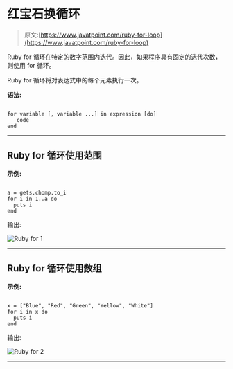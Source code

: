 # 红宝石换循环

> 原文:[https://www.javatpoint.com/ruby-for-loop](https://www.javatpoint.com/ruby-for-loop)

Ruby for 循环在特定的数字范围内迭代。因此，如果程序具有固定的迭代次数，则使用 for 循环。

Ruby for 循环将对表达式中的每个元素执行一次。

**语法:**

```

for variable [, variable ...] in expression [do]
   code
end

```

* * *

## Ruby for 循环使用范围

**示例:**

```

a = gets.chomp.to_i 
for i in 1..a do 
  puts i 
end 

```

输出:

![Ruby for 1](../Images/47fe30d9ebd8f29d8ad342fad1725eed.png)

* * *

## Ruby for 循环使用数组

**示例:**

```

x = ["Blue", "Red", "Green", "Yellow", "White"] 
for i in x do 
  puts i 
end 

```

输出:

![Ruby for 2](../Images/f2799272cdbc9272c777f28396ce3f4b.png)

* * *